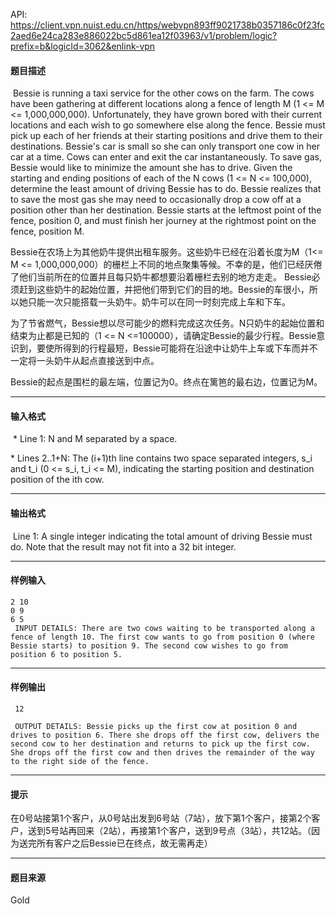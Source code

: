API: https://client.vpn.nuist.edu.cn/https/webvpn893ff9021738b0357186c0f23fc2aed6e24ca283e886022bc5d861ea12f03963/v1/problem/logic?prefix=b&logicId=3062&enlink-vpn

#### 题目描述

 Bessie is running a taxi service for the other cows on the farm. The cows have been gathering at different locations along a fence of length M (1 <= M <= 1,000,000,000). Unfortunately, they have grown bored with their current locations and each wish to go somewhere else along the fence. Bessie must pick up each of her friends at their starting positions and drive them to their destinations. Bessie's car is small so she can only transport one cow in her car at a time. Cows can enter and exit the car instantaneously. To save gas, Bessie would like to minimize the amount she has to drive. Given the starting and ending positions of each of the N cows (1 <= N <= 100,000), determine the least amount of driving Bessie has to do. Bessie realizes that to save the most gas she may need to occasionally drop a cow off at a position other than her destination. Bessie starts at the leftmost point of the fence, position 0, and must finish her journey at the rightmost point on the fence, position M. 

Bessie在农场上为其他奶牛提供出租车服务。这些奶牛已经在沿着长度为M（1<= M <= 1,000,000,000）的栅栏上不同的地点聚集等候。不幸的是，他们已经厌倦了他们当前所在的位置并且每只奶牛都想要沿着栅栏去别的地方走走。 Bessie必须赶到这些奶牛的起始位置，并把他们带到它们的目的地。Bessie的车很小，所以她只能一次只能搭载一头奶牛。奶牛可以在同一时刻完成上车和下车。

为了节省燃气，Bessie想以尽可能少的燃料完成这次任务。N只奶牛的起始位置和结束为止都是已知的（1 <= N <=100000），请确定Bessie的最少行程。Bessie意识到，要使所得到的行程最短，Bessie可能将在沿途中让奶牛上车或下车而并不一定将一头奶牛从起点直接送到中点。

Bessie的起点是围栏的最左端，位置记为0。终点在篱笆的最右边，位置记为M。

---

#### 输入格式

 \* Line 1: N and M separated by a space.

\* Lines 2..1+N: The (i+1)th line contains two space separated integers, s\_i and t\_i (0 <= s\_i, t\_i <= M), indicating the starting position and destination position of the ith cow.

---

#### 输出格式

 Line 1: A single integer indicating the total amount of driving Bessie must do. Note that the result may not fit into a 32 bit integer. 

---

#### 样例输入
```
2 10
0 9
6 5
 INPUT DETAILS: There are two cows waiting to be transported along a fence of length 10. The first cow wants to go from position 0 (where Bessie starts) to position 9. The second cow wishes to go from position 6 to position 5.
```

---

#### 样例输出
```
 12

 OUTPUT DETAILS: Bessie picks up the first cow at position 0 and drives to position 6. There she drops off the first cow, delivers the second cow to her destination and returns to pick up the first cow. She drops off the first cow and then drives the remainder of the way to the right side of the fence. 
```

---

#### 提示

 在0号站接第1个客户，从0号站出发到6号站（7站），放下第1个客户，接第2个客户，送到5号站再回来（2站），再接第1个客户，送到9号点（3站），共12站。（因为送完所有客户之后Bessie已在终点，故无需再走）

---

#### 题目来源

Gold